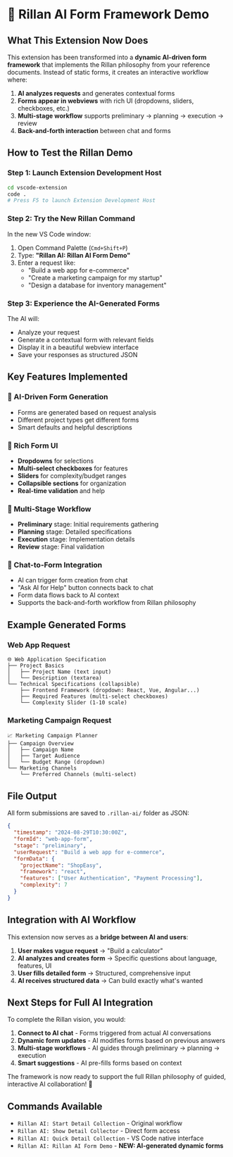 # 🤖 Rillan AI Form Framework Demo

## What This Extension Now Does

This extension has been transformed into a **dynamic AI-driven form framework** that implements the Rillan philosophy from your reference documents. Instead of static forms, it creates an interactive workflow where:

1. **AI analyzes requests** and generates contextual forms
2. **Forms appear in webviews** with rich UI (dropdowns, sliders, checkboxes, etc.)
3. **Multi-stage workflow** supports preliminary → planning → execution → review
4. **Back-and-forth interaction** between chat and forms

## How to Test the Rillan Demo

### Step 1: Launch Extension Development Host
```bash
cd vscode-extension
code .
# Press F5 to launch Extension Development Host
```

### Step 2: Try the New Rillan Command
In the new VS Code window:
1. Open Command Palette (`Cmd+Shift+P`)
2. Type: **"Rillan AI: Rillan AI Form Demo"**
3. Enter a request like:
   - "Build a web app for e-commerce"
   - "Create a marketing campaign for my startup"
   - "Design a database for inventory management"

### Step 3: Experience the AI-Generated Forms
The AI will:
- Analyze your request
- Generate a contextual form with relevant fields
- Display it in a beautiful webview interface
- Save your responses as structured JSON

## Key Features Implemented

### 🎯 AI-Driven Form Generation
- Forms are generated based on request analysis
- Different project types get different forms
- Smart defaults and helpful descriptions

### 🎨 Rich Form UI
- **Dropdowns** for selections
- **Multi-select checkboxes** for features
- **Sliders** for complexity/budget ranges
- **Collapsible sections** for organization
- **Real-time validation** and help

### 🔄 Multi-Stage Workflow
- **Preliminary** stage: Initial requirements gathering
- **Planning** stage: Detailed specifications
- **Execution** stage: Implementation details
- **Review** stage: Final validation

### 🤝 Chat-to-Form Integration
- AI can trigger form creation from chat
- "Ask AI for Help" button connects back to chat
- Form data flows back to AI context
- Supports the back-and-forth workflow from Rillan philosophy

## Example Generated Forms

### Web App Request
```
🌐 Web Application Specification
├── Project Basics
│   ├── Project Name (text input)
│   └── Description (textarea)
└── Technical Specifications (collapsible)
    ├── Frontend Framework (dropdown: React, Vue, Angular...)
    ├── Required Features (multi-select checkboxes)
    └── Complexity Slider (1-10 scale)
```

### Marketing Campaign Request
```
📈 Marketing Campaign Planner
├── Campaign Overview
│   ├── Campaign Name
│   ├── Target Audience
│   └── Budget Range (dropdown)
└── Marketing Channels
    └── Preferred Channels (multi-select)
```

## File Output
All form submissions are saved to `.rillan-ai/` folder as JSON:
```json
{
  "timestamp": "2024-08-29T10:30:00Z",
  "formId": "web-app-form",
  "stage": "preliminary",
  "userRequest": "Build a web app for e-commerce",
  "formData": {
    "projectName": "ShopEasy",
    "framework": "react",
    "features": ["User Authentication", "Payment Processing"],
    "complexity": 7
  }
}
```

## Integration with AI Workflow

This extension now serves as a **bridge between AI and users**:

1. **User makes vague request** → "Build a calculator"
2. **AI analyzes and creates form** → Specific questions about language, features, UI
3. **User fills detailed form** → Structured, comprehensive input
4. **AI receives structured data** → Can build exactly what's wanted

## Next Steps for Full AI Integration

To complete the Rillan vision, you would:

1. **Connect to AI chat** - Forms triggered from actual AI conversations
2. **Dynamic form updates** - AI modifies forms based on previous answers
3. **Multi-stage workflows** - AI guides through preliminary → planning → execution
4. **Smart suggestions** - AI pre-fills forms based on context

The framework is now ready to support the full Rillan philosophy of guided, interactive AI collaboration! 🚀

## Commands Available

- `Rillan AI: Start Detail Collection` - Original workflow
- `Rillan AI: Show Detail Collector` - Direct form access  
- `Rillan AI: Quick Detail Collection` - VS Code native interface
- `Rillan AI: Rillan AI Form Demo` - **NEW: AI-generated dynamic forms**